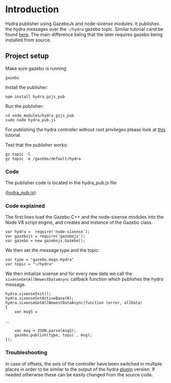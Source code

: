 # Introduction

Hydra publisher using GazeboJs and node-sixense modules. It publishes the hydra messages over the `~/hydra` gazebo topic. Similar tutorial cand be found [here](http://www.gazebosim.org/tutorials?tut=hydra&cat=user_input). The main difference being that the later requires gazebo being installed from source.

## Project setup

Make sure gazebo is running

    gazebo

Install the publisher:

    npm install hydra_gzjs_pub

Run the publisher:

    cd node_modules/hydra_gzjs_pub
    sudo node hydra_pub.js
    
For publishing the hydra controller without root privileges please look at [this](http://www.gazebosim.org/tutorials?tut=hydra&cat=user_input) tutorial.

Test that the publisher works:

    gz topic -l
    gz topic -e /gazebo/default/hydra


### Code
The publisher code is located in the hydra_pub.js file

([hydra_pub.js](https://github.com/ahaidu/hydra_gzjs_pub/raw/master/hydra_pub.js)):

<include src='https://github.com/ahaidu/hydra_gzjs_pub/raw/master/hydra_pub.js' />


### Code explained

The first lines load the Gazebo C++ and the node-sixense modules into the Node V8 script engine, and creates and instance of the Gazebo class.

~~~
var hydra =  require('node-sixense');  
var gazebojs = require('gazebojs');
var gazebo = new gazebojs.Gazebo();
~~~

We then set the message type and the topic:

~~~
var type = "gazebo.msgs.Hydra"
var topic = "~/hydra"
~~~

We then initialize sixense and for every new data we call the `sixenseGetAllNewestDataAsync` callback function which publishes the hydra message.

~~~
hydra.sixenseInit();
hydra.sixenseSetActiveBase(0);
hydra.sixenseGetAllNewestDataAsync(function (error, allData)
{    
    var msgS =
~~~

...

~~~
    var msg = JSON.parse(msgS);
    gazebo.publish(type, topic , msg);
});
~~~

### Troubleshooting

In case of offsets, the axis of the controller have been switched in multiple places in order to be similar to the output of the hydra [plugin](http://www.gazebosim.org/tutorials?tut=hydra&cat=user_input) version. If needed otherwise these can be easily changed from the source code.




